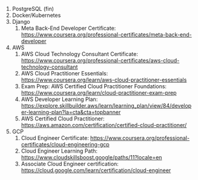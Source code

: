 1. PostgreSQL (fin)
2. Docker/Kubernetes
3. Django
    1. Meta Back-End Developer Certificate: https://www.coursera.org/professional-certificates/meta-back-end-developer
4. AWS
    1. AWS Cloud Technology Consultant Certificate: https://www.coursera.org/professional-certificates/aws-cloud-technology-consultant
    2. AWS Cloud Practitioner Essentials: https://www.coursera.org/learn/aws-cloud-practitioner-essentials
    3. Exam Prep: AWS Certified Cloud Practitioner Foundations: https://www.coursera.org/learn/cloud-practitioner-exam-prep
    4. AWS Developer Learning Plan: https://explore.skillbuilder.aws/learn/learning_plan/view/84/developer-learning-plan?la=cta&cta=topbanner
    5. AWS Certified Cloud Practitioner: https://aws.amazon.com/certification/certified-cloud-practitioner/
5. GCP
    1. Cloud Engineer Certificate: https://www.coursera.org/professional-certificates/cloud-engineering-gcp
    2. Cloud Engineer Learning Path: https://www.cloudskillsboost.google/paths/11?locale=en
    3. Associate Cloud Engineer certification: https://cloud.google.com/learn/certification/cloud-engineer

